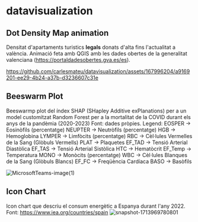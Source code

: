 # datavisualization

## Dot Density Map animation
Densitat d'apartaments turistics **legals** donats d'alta fins l'actualitat a valència. Animació feta amb QGIS amb les dades obertes de la generalitat valenciana (https://portaldadesobertes.gva.es/es). 


https://github.com/carlesmateu/datavisualization/assets/167996204/a9169201-ee29-4b24-a37b-d3236607c31e



## Beeswarm Plot
Beeswarmp plot del índex SHAP (SHapley Additive exPlanations) per a un model customitzat Random Forest per a la mortalitat de la COVID durant els anys de la pandèmia (2020-2023) 
Font: dades pròpies.
Legend: 
    EOSPER -> Eosinòfils (percentatge)
    NEUPTER -> Neutròfils (percentatge)
    HGB -> Hemoglobina
    LYMPER -> Limfòcits (percentatge)
    RBC -> Cèl·lules Vermelles de la Sang (Glòbuls Vermells)
    PLAT -> Plaquetes
    EF_TAD -> Tensió Arterial Diastòlica
    EF_TAS -> Tensió Arterial Sistòlica
    HTC -> Hematòcrit
    EF_Temp -> Temperatura
    MONO -> Monòcits (percentatge)
    WBC -> Cèl·lules Blanques de la Sang (Glòbuls Blancs)
    EF_FC -> Freqüència Cardíaca
    BASO -> Basòfils

![MicrosoftTeams-image(1)](https://github.com/carlesmateu/datavisualization/assets/167996204/e016e0f8-2c86-4a5e-97e4-ec078b28365f)


## Icon Chart
Icon chart que descriu el consum energètic a Espanya durant l'any 2022. Font: https://www.iea.org/countries/spain
![snapshot-1713969780801](https://github.com/carlesmateu/datavisualization/assets/167996204/43ea4b4d-6bf4-4dba-9f30-2ddef33a570f)

